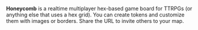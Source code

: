 **Honeycomb** is a realtime multiplayer hex-based game board for TTRPGs (or anything else that uses a hex grid). You can create tokens and customize them with images or borders. Share the URL to invite others to your map.
